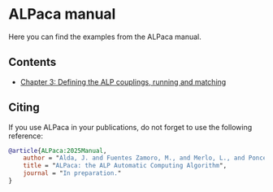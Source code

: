 # ALPaca manual

Here you can find the examples from the ALPaca manual.

## Contents

* [Chapter 3: Defining the ALP couplings, running and matching](03_ALP_couplings.ipynb)

## Citing

If you use ALPaca in your publications, do not forget to use the following reference:

```bibtex
@article{ALPaca:2025Manual,
    author = "Alda, J. and Fuentes Zamoro, M., and Merlo, L., and Ponce Diaz, X., and Rigolin, S.",
    title = "ALPaca: the ALP Automatic Computing Algorithm",
    journal = "In preparation."
}
```
